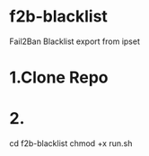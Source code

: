 # f2b-blacklist
Fail2Ban Blacklist export from ipset

# 1.Clone Repo

# 2.
cd f2b-blacklist
chmod +x run.sh
